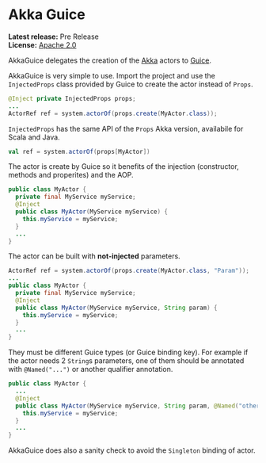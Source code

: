 Akka Guice
====

**Latest release:** Pre Release<br/>
**License:** [Apache 2.0](http://www.apache.org/licenses/LICENSE-2.0)

AkkaGuice delegates the creation of the [Akka](http://akka.io) actors to [Guice](https://github.com/google/guice).

AkkaGuice is very simple to use. Import the project and use the `InjectedProps` class provided by Guice to create the actor instead of `Props`.
```Java
@Inject private InjectedProps props;
...
ActorRef ref = system.actorOf(props.create(MyActor.class));
```
`InjectedProps` has the same API of the `Props` Akka version, availabile for Scala and Java.
```Scala
val ref = system.actorOf(props[MyActor])
```
The actor is create by Guice so it benefits of the injection (constructor, methods and properites) and the AOP.
```Java
public class MyActor {
  private final MyService myService;
  @Inject
  public class MyActor(MyService myService) {
    this.myService = myService;
  }
  ...
}
```
The actor can be built with **not-injected** parameters.
```Java
ActorRef ref = system.actorOf(props.create(MyActor.class, "Param"));
...
public class MyActor {
  private final MyService myService;
  @Inject
  public class MyActor(MyService myService, String param) {
    this.myService = myService;
  }
  ...
}
```
They must be different Guice types (or Guice binding key).
For example if the actor needs 2 `String`s parameters, one of them should be annotated with `@Named("...")` or another qualifier annotation.
```Java
public class MyActor {
  ...
  @Inject
  public class MyActor(MyService myService, String param, @Named("other") param2) {
    this.myService = myService;
  }
  ...
}
```
AkkaGuice does also a sanity check to avoid the `Singleton` binding of actor.
